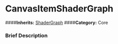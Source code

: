 #  CanvasItemShaderGraph  
####**Inherits:** [ShaderGraph](class_shadergraph)
####**Category:** Core

###  Brief Description  

